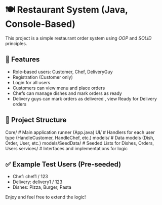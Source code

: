 # 🍽️ Restaurant System (Java, Console-Based)

This project is a simple restaurant order system using *OOP* and *SOLID* principles.

## 🚀 Features
- Role-based users: Customer, Chef, DeliveryGuy
- Registration (Customer only)
- Login for all users
- Customers can view menu and place orders
- Chefs can manage dishes and mark orders as ready
- Delivery guys can mark orders as delivered , view Ready for Delivery orders

## 📂 Project Structure

Core/             # Main application runner (App.java)
UI/               # Handlers for each user type (HandleCustomer, HandleChef, etc.)
models/           # Data models (Dish, Order, User, etc.)
models/SeedData/  # Seeded Lists for Dishes, Orders, Users
services/         # Interfaces and implementations for logic



## ✅ Example Test Users (Pre-seeded)
- Chef: chef1 / 123
- Delivery: delivery1 / 123
- Dishes: Pizza, Burger, Pasta

Enjoy and feel free to extend the logic!
